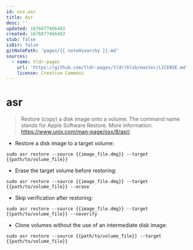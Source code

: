 ```yaml
---
id: osx.asr
title: Asr
desc: ''
updated: 1676877466483
created: 1676877466483
stub: false
isDir: false
gitNotePath: 'pages/{{ noteHiearchy }}.md'
sources:
  - name: tldr-pages
    url: 'https://github.com/tldr-pages/tldr/blob/master/LICENSE.md'
    license: Creative Commons
---
```

# asr

> Restore (copy) a disk image onto a volume.
> The command name stands for Apple Software Restore.
> More information: <https://www.unix.com/man-page/osx/8/asr/>.

- Restore a disk image to a target volume:

`sudo asr restore --source {{image_file.dmg}} --target {{path/to/volume_file}}`

- Erase the target volume before restoring:

`sudo asr restore --source {{image_file.dmg}} --target {{path/to/volume_file}} --erase`

- Skip verification after restoring:

`sudo asr restore --source {{image_file.dmg}} --target {{path/to/volume_file}} --noverify`

- Clone volumes without the use of an intermediate disk image:

`sudo asr restore --source {{path/to/volume_file}} --target {{path/to/volume_file}}`

